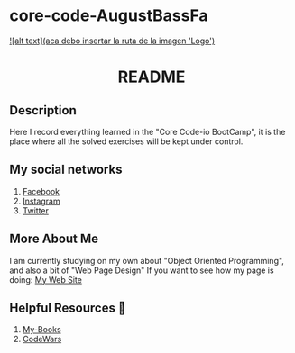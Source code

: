 # core-code-AugustBassFa


<a href="https://www.augustfrancisco.me/">

![alt text](aca debo insertar la ruta de la imagen 'Logo')

</a>

<h1 align="center">README</h1>

## Description

Here I record everything learned in the "Core Code-io BootCamp", it is the place where all the solved exercises will be kept under control.


## My social networks

1. [Facebook](https://facebook.com/augustbassfa)
2. [Instagram](https://instagram.com/augustbassfa)
3. [Twitter](https://twitter.com/augustbassfa)

## More About Me

I am currently studying on my own about "Object Oriented Programming", and also a bit of "Web Page Design"
If you want to see how my page is doing:
[My Web Site](https://augustfrancisco.me)

## Helpful Resources 📖

1. [My-Books](....)
2. [CodeWars](https://www.codewars.com/)
